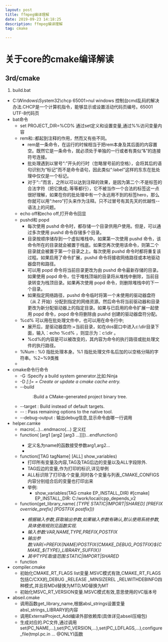 ```yaml
---
layout: post
title: ffmpeg编译理解
date: 2019-09-23 14:18:25
description: ffmpeg编译理解
tag: cmake

---
```

#  关于core的cmake编译解读
## 3rd/cmake
1. build.bat
+ C:\Windows\System32\chcp 65001>nul windows 控制台cmd乱码的解决办法.CHCP是一个计算机指令，能够显示或设置活动代码页编号。65001 UTF-8代码页
+ bat命令
  + set PROJECT_DIR=%CD% 通过set定义和设置变量,通过%%访问变量内容
  + rem和::都起到注释的作用，然而又有些不同。
    + rem是一条命令，在运行的时候相当于把rem本身及其后面的内容置空。既然它是一条命令，就必须处于单独的一行或者有类似“&”的连接符号连接。
    + 批处理遇到以冒号“:”开头的行时（忽略冒号前的空格），会将其后的语句识别为“标记”而不是命令语句，因此类似“:label”这样的东东在批处理中仅仅是一个标记。
    + 对于“::”而言，之所以可以达到注释的效果，是因为第二个:不是标签的合法字符（把它换成\;.等等都行），它不被当作一个合法的标签这一点很好理解，如果在你的批处理中有一个永远用不到的标签hero，那么你就可以用“:hero”打头来作为注释。只不过冒号有其先天的优越性--语法上的问题。
  + echo off和echo off,打开命令回显
  + pushd和 popd
    + 每次使用 pushd 命令时，都存储一个目录供用户使用。但是，可以通过多次使用 pushd 命令存储多个目录。
    + 目录按顺序储存到一个虚拟堆栈中。如果第一次使用 pushd 命令，该命令所在的目录就会被置于栈底。如果您再次使用该命令，则第二个目录就会被置于第一个目录之上。每次使用 pushd 命令时都将重复该过程。如果启用了命令扩展，pushd 命令将接收网络路径或本地驱动器盘符和路径。
    + 可以用 popd 命令将当前目录更改为由 pushd 命令最新存储的目录。如果使用 popd 命令，位于堆栈顶端的目录将从堆栈中删除，当前目录转变为栈顶目录。如果再次使用 popd 命令，则删除堆栈中的下一个目录。
    + 如果指定网络路径，pushd 命令临时将第一个未使用的驱动器盘符（从 Z 开始）分配到指定的网络资源。然后命令将当前驱动器和目录更改为新分配驱动器上的指定目录。如果与已启用的命令扩展一起使用 popd 命令，popd 命令将删除由 pushd 创建的驱动器盘符分配。
  + %cd% 可以用在批处理文件中，也可以用在命令行中;
    + 展开后，是驱动器盘符:+当前目录，如在dos窗口中进入c:\dir目录下面，输入：echo %cd% ，则显示为：c:\dir 。
    + %cd%的内容是可以被改变的，其内容为命令的执行路径或批处理文件的执行路径。
  + %Num : %0 指批处理本身。%1 指批处理文件名后加的以空格分隔的字符串。%2~%9类推
  + 
+ cmake命令行命令
  + -G :Specify a build system generator.比如:Ninja
  + -D <var>[:<type>]=<value>    = Create or update a cmake cache entry.
  + --build <dir> :Build a CMake-generated project binary tree.
  + --target <tgt> : Build <tgt> instead of default targets.
  + --             : Pass remaining options to the native tool.
  + --debug-output : 输出debug信息,显示命令由哪一行调用
+ helper.camke
  + macro(...)...endmacro(...) 定义红
  + function(<name> [arg1 [arg2 [arg3 ...]]])...endfunction(<name>)
    + 定义名为name的函数接受参数arg1,arg2...
    + 
  + function([TAG tagName] [ALL] show_variables)
    + 打印所有变量及内容,TAG及TAG后边的变量以及ALL字段除外.
    + TAG后边的变量,作为打印的标识,详见举例
    + ALL标识除了打印各个变量,同时各个变量与列表_CMAKE_CONFIGS内容分别组合后的变量也打印出来
    + 举例:
      + show_variables(TAG cmake EP_INSTALL_DIR) #[cmake] EP_INSTALL_DIR: C:/work/local/cpp_depends_v2
  + function(get_library_name(<VAR> <NAME> [TYPE STATIC|IMPORT|SHARED] [PREFIX override_prefix] [POSTFIX postfix]))
    + 根据输入参数,获取输出参数,如果输入参数有确认,默认使用系统参数,具体使用规则见函数实现.
    + 输入参数:VAR,NAME,TYPE,PREFIX,POSTFIX
    + 输出参数:VAR(=${PREFIX}${NAME}${POSTFIX}${CMAKE_DEBUG_POSTFIX}${CMAKE_${TYPE}_LIBRARY_SUFFIX})
    + 其中TYPE取值范围:STATIC|IMPORT|SHARED
  + function
+ compiler.cmake
  + 初始化CMAKE_RT_FLAGS list变量.MSVC模式有效,CMAKE_RT_FLAGS包括C/CXX的_DEBUG _RELEASE _MINSIZEREL _RELWITHDEBINFO四种模式,并且将MDd替换为MTD,MD替换为MT
  + 初始化MSVC_RT_VERSION变量.MSVC模式有效,意思使用的VC版本号
+ abseil.cmake
  + 调用函数get_library_name,根据absl_strings设置变量absl_strings_LIBRARY的内容
  + 调用ExternalProject_Add编译外部依赖库(具体详见abseil压缩包)
  + 生成对应的.PC文件,通过调用set(PC_NAME,...),set(PC_VERSION,...),set(PC_LDFLAGS,...),configure_file(tmpl.pc.in ... @ONLY)函数